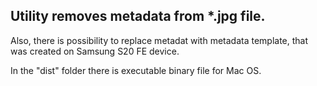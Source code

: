 
## Utility removes metadata from *.jpg file.

Also, there is possibility to replace metadat with metadata template, that was created on Samsung S20 FE device.

In the "dist" folder there is executable binary file for Mac OS.